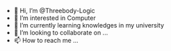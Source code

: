 - 👋 Hi, I’m @Threebody-Logic
- 👀 I’m interested in Computer
- 🌱 I’m currently learning knowledges in my university
- 💞️ I’m looking to collaborate on ...
- 📫 How to reach me ...

<!---
Threebody-Logic/Threebody-Logic is a ✨ special ✨ repository because its `README.md` (this file) appears on your GitHub profile.
You can click the Preview link to take a look at your changes.
--->
